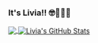 ### It's Livia!! 🤓👩🏼‍💻

<!--
**liviadpierin/liviadpierin** is a ✨ _special_ ✨ repository because its `README.md` (this file) appears on your GitHub profile.

Here are some ideas to get you started:

- 🔭 I’m currently working on ...
- 🌱 I’m currently learning ...
- 👯 I’m looking to collaborate on ...
- 🤔 I’m looking for help with ...
- 💬 Ask me about ...
- 📫 How to reach me: ...
- 😄 Pronouns: ...
- ⚡ Fun fact: ...
-->
<a href="https://github.com/liviadpierin/liviadpierin">
  <img align="center" src="https://github-readme-stats.vercel.app/api/top-langs/?username=liviadpierin&hide=html,css&layout=compact&theme=highcontrast&hide_border=false" />
</a>  
<a href="https://github.com/liviadpierin/liviadpierin">
  <img align="center" src="https://github-readme-stats.vercel.app/api?username=liviadpierin&show_icons=true&theme=tokyonight" alt="Livia's GitHub Stats" />
</a>  
